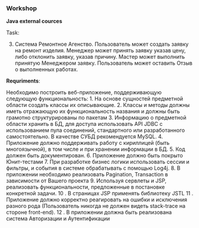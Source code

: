  ### Workshop

**Java external cources**

Task:

3. Система Ремонтное Агенство.
Пользователь может создать заявку на ремонт изделия. Менеджер может принять заявку указав цену, либо отклонить заявку, указав причину. Мастер может выполнить принятую Менеджером заявку. Пользователь может оставить Отзыв о выполненных работах.


**Requriments**:	

Необходимо построить веб-приложение, поддерживающую следующую функциональность:
	1. На основе сущностей предметной области создать классы их описывающие.
    2. Классы и методы должны иметь отражающую их функциональность названия и должны быть грамотно структурированы по пакетам
    3. Информацию о предметной области хранить в БД, для доступа использовать API JDBC с использованием пула соединений, стандартного или разработанного самостоятельно. В качестве СУБД рекомендуется MySQL.
    4. Приложение должно поддерживать работу с кириллицей (быть многоязычной), в том числе и при хранении информации в БД.
    5. Код должен быть документирован.
    6. Приложение должно быть покрыто Юнит-тестами
    7. При разработке бизнес логики использовать сессии и фильтры, и события в системе обрабатывать с помощью Log4j.
    8. В приложении необходимо реализовать Pagination, Transaction в зависимости от Вашего проекта
    9. Используя сервлеты и JSP, реализовать функциональности, предложенные в постановке конкретной задачи.
    10 . В страницах JSP применять библиотеку JSTL
    11 . Приложение должно корректно реагировать на ошибки и исключения разного рода (Пользователь никогда не должен видеть stack-trace на стороне front-end).
    12 . В приложении должна быть реализована система Авторизации и Аутентификации
